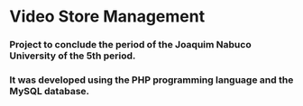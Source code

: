 # Video Store Management

### Project to conclude the period of the Joaquim Nabuco University of the 5th period. 
### It was developed using the PHP programming language and the MySQL database.
